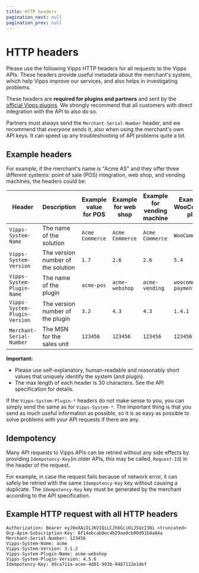 ```yaml
---
title: HTTP headers
pagination_next: null
pagination_prev: null
---
```


# HTTP headers

Please use the following Vipps HTTP headers for all requests to the
Vipps APIs. These headers provide useful metadata about the merchant's system,
which help Vipps improve our services, and also helps in investigating problems.

These headers are **required for plugins and partners** and sent by the
[official Vipps plugins](https://developer.vippsmobilepay.com/docs/plugins).
We strongly recommend that all customers with direct integration with the API to also do so.

Partners must always send the `Merchant-Serial-Number` header, and we recommend
that *everyone* sends it, also when using the merchant's own API keys.
It can speed up any troubleshooting of API problems quite a bit.

## Example headers

For example, if the merchant's name is "Acme AS" and they offer three different systems:
point of sale (POS) integration, web shop, and vending machines,
the headers could be:

| Header| Description| Example value for POS | Example for web shop | Example for vending machine | Example for WooCommerce plugin | Example for Checkout plugin |
|-------------------------------|------------------------------------|-----------|----------------|----------------|---------------|-----------------------------|
| `Vipps-System-Name`           | The name of the solution           | `Acme Commerce`    | `Acme Commerce`         | `Acme Commerce`         | `WooCommerce` | `WooCommerce` |
| `Vipps-System-Version`        | The version number of the solution | `1.7`     | `2.6`          | `2.6`          | `5.4`         | `5.4`         |
| `Vipps-System-Plugin-Name`    | The name of the plugin             | `acme-pos`| `acme-webshop` | `acme-vending` | `woocommerce-payment` | `woocommerce-checkout` |
| `Vipps-System-Plugin-Version` | The version number of the plugin   | `3.2`     | `4.3`          | `4.3`          | `1.4.1`       | `1.4.1`       |
| `Merchant-Serial-Number`      | The MSN for the sales unit         | `123456`  | `123456`       | `123456`       | `123456`      | `123456`      |

**Important:**

* Please use self-explanatory, human-readable and reasonably short
  values that uniquely identify the system (and plugin).
* The max length of each header is 30 characters. See the API
  specification for details.

If the `Vipps-System-Plugin-*` headers do not make sense to you,
you can simply send the same as for `Vipps-System-*`.
The important thing is that you send as much useful information as possible,
so it is as easy as possible to solve problems with your API requests if there are any.

## Idempotency

Many API requests to Vipps APIs can be retried without any side effects
by providing `Idempotency-Key`(in older APIs, this may be called, `Request-Id`)
in the header of the request.

For example, in case the request fails because of network error, it can
safely be retried with the same `Idempotency-Key` key without causing a duplicate.
The `Idempotency-Key` key must be generated by the merchant according to the API
specification.

## Example HTTP request with all HTTP headers

```http
Authorization: Bearer eyJ0eXAiOiJKV1QiLCJhbGciOiJSUzI1Ni <truncated>
Ocp-Apim-Subscription-Key: 0f14ebcab0ec4b29ae0cb90d91b4a84a
Merchant-Serial-Number: 123456
Vipps-System-Name: acme
Vipps-System-Version: 3.1.2
Vipps-System-Plugin-Name: acme-webshop
Vipps-System-Plugin-Version: 4.5.6
Idempotency-Key: 49ca711a-acee-4d01-993b-9487112e1def
```
